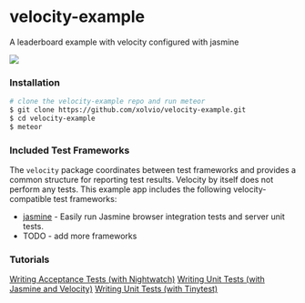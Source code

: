 velocity-example
================

A leaderboard example with velocity configured with jasmine

<img src="https://travis-ci.org/meteor-velocity/velocity-example.svg?branch=master" />


### Installation

```sh
# clone the velocity-example repo and run meteor
$ git clone https://github.com/xolvio/velocity-example.git
$ cd velocity-example
$ meteor

```


### Included Test Frameworks

The `velocity` package coordinates between test frameworks and provides a common structure for reporting test results.  Velocity by itself does not perform any tests.  This example app includes the following velocity-compatible test frameworks:

* [jasmine](https://github.com/Sanjo/meteor-jasmine) - Easily run Jasmine browser integration tests and server unit tests.
* TODO - add more frameworks


### Tutorials

[Writing Acceptance Tests (with Nightwatch)](https://github.com/awatson1978/meteor-cookbook/blob/master/cookbook/writing.acceptance.test.md)
[Writing Unit Tests (with Jasmine and Velocity)](https://github.com/awatson1978/meteor-cookbook/blob/master/cookbook/writing.unit.tests.with.jasmine.md)
[Writing Unit Tests (with Tinytest)](https://github.com/awatson1978/meteor-cookbook/blob/master/cookbook/writing.unit.tests.md)
